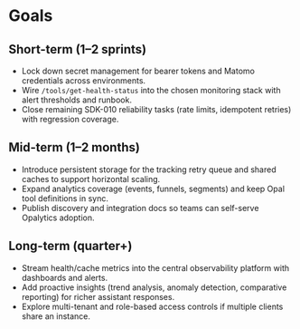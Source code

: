 # Goals

## Short-term (1–2 sprints)
- Lock down secret management for bearer tokens and Matomo credentials across environments.
- Wire `/tools/get-health-status` into the chosen monitoring stack with alert thresholds and runbook.
- Close remaining SDK-010 reliability tasks (rate limits, idempotent retries) with regression coverage.

## Mid-term (1–2 months)
- Introduce persistent storage for the tracking retry queue and shared caches to support horizontal scaling.
- Expand analytics coverage (events, funnels, segments) and keep Opal tool definitions in sync.
- Publish discovery and integration docs so teams can self-serve Opalytics adoption.

## Long-term (quarter+)
- Stream health/cache metrics into the central observability platform with dashboards and alerts.
- Add proactive insights (trend analysis, anomaly detection, comparative reporting) for richer assistant responses.
- Explore multi-tenant and role-based access controls if multiple clients share an instance.
